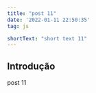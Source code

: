 ```yaml
---
title: "post 11"
date: '2022-01-11 22:50:35'
tag: js

shortText: "short text 11"
---
```



## Introdução

post 11
